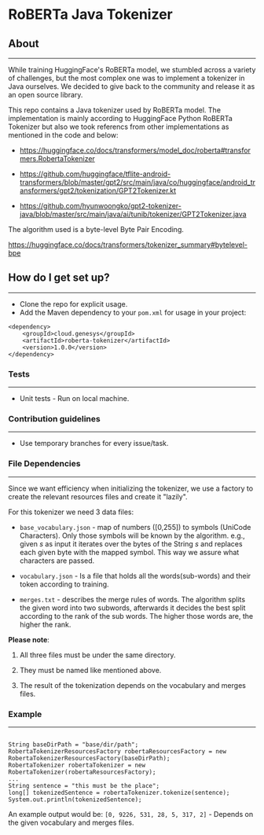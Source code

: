 # RoBERTa Java Tokenizer #


## About

---

While training HuggingFace's RoBERTa model, we stumbled across a variety of challenges,
but the most complex one was to implement a tokenizer in Java ourselves.
We decided to give back to the community and release it as an open source library.

This repo contains a Java tokenizer used by RoBERTa model. The implementation is mainly according to HuggingFace Python
RoBERTa Tokenizer but also we took referencs from other implementations as mentioned in the code and below:

* https://huggingface.co/docs/transformers/model_doc/roberta#transformers.RobertaTokenizer

* https://github.com/huggingface/tflite-android-transformers/blob/master/gpt2/src/main/java/co/huggingface/android_transformers/gpt2/tokenization/GPT2Tokenizer.kt

* https://github.com/hyunwoongko/gpt2-tokenizer-java/blob/master/src/main/java/ai/tunib/tokenizer/GPT2Tokenizer.java

The algorithm used is a byte-level Byte Pair Encoding.

https://huggingface.co/docs/transformers/tokenizer_summary#bytelevel-bpe
## How do I get set up? ###

---

* Clone the repo for explicit usage.
* Add the Maven dependency to your `pom.xml` for usage in your project:

```
<dependency>
    <groupId>cloud.genesys</groupId>
    <artifactId>roberta-tokenizer</artifactId>
    <version>1.0.0</version>
</dependency>
```


### Tests ###

---

* Unit tests - Run on local machine.

### Contribution guidelines

---

* Use temporary branches for every issue/task.

### File Dependencies ###

---

Since we want efficiency when initializing the tokenizer, we use a factory to create the relevant resources
files and create it "lazily".

For this tokenizer we need 3 data files:

* `base_vocabulary.json` -  map of numbers ([0,255]) to symbols (UniCode Characters). Only those symbols will be known by the
  algorithm. e.g., given _s_ as input it iterates over the bytes of the String _s_ and replaces each given byte with the mapped symbol.
  This way we assure what characters are passed.

* `vocabulary.json` - Is a file that holds all the words(sub-words) and their token according to training.

* `merges.txt` - describes the merge rules of words. The algorithm splits the given word into two subwords, afterwards
  it decides the best split according to the rank of the sub words. The higher those words are, the higher the rank.

__Please note__:

1. All three files must be under the same directory.

2. They must be named like mentioned above.

3. The result of the tokenization depends on the vocabulary and merges files.

### Example ###

---

```

String baseDirPath = "base/dir/path";
RobertaTokenizerResourcesFactory robertaResourcesFactory = new RobertaTokenizerResourcesFactory(baseDirPath);
RobertaTokenizer robertaTokenizer = new RobertaTokenizer(robertaResourcesFactory);
...
String sentence = "this must be the place";
long[] tokenizedSentence = robertaTokenizer.tokenize(sentence);
System.out.println(tokenizedSentence);

```

An example output would be: `[0, 9226, 531, 28, 5, 317, 2]` - Depends on the given vocabulary and merges files.
